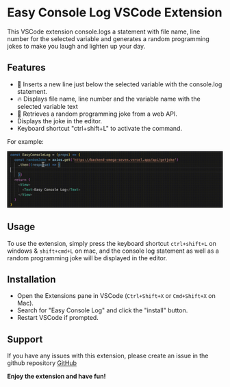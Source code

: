 # Easy Console Log VSCode Extension

This VSCode extension console.logs a statement with file name, line number for the selected variable and generates a random programming jokes to make you laugh and lighten up your day.

## Features

*  🚀  Inserts a new line just below the selected variable with the console.log statement.
*  🔥  Displays file name, line number and the variable name with the selected variable text
*  🤣  Retrieves a random programming joke from a web API.
*  Displays the joke in the editor.
*  Keyboard shortcut "ctrl+shift+L" to activate the command.

For example: 

![Console Log](https://github.com/AlinKchhetri/Easy-console-log/blob/main/Demo.gif)

## Usage

To use the extension, simply press the keyboard shortcut `ctrl+shift+L` on windows & `shift+cmd+L` on mac, and the console log statement as well as a random programming joke will be displayed in the editor.

## Installation

* Open the Extensions pane in VSCode (`Ctrl+Shift+X` or `Cmd+Shift+X` on Mac).
* Search for "Easy Console Log" and click the "install" button.
* Restart VSCode if prompted.

## Support

If you have any issues with this extension, please create an issue in the github repository
[GitHub]([https://linktodocumentation](https://github.com/AlinKchhetri/Easy-console-log))

**Enjoy the extension and have fun!**

